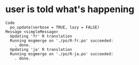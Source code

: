 # user is told what's happening

    Code
      po_update(verbose = TRUE, lazy = FALSE)
    Message <simpleMessage>
      Updating 'fr' R translation
      Running msgmerge on './po/R-fr.po' succeeded:
        . done.
      Updating 'ja' R translation
      Running msgmerge on './po/R-ja.po' succeeded:
        . done.

